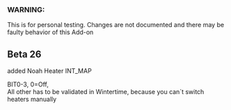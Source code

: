 ### WARNING: 
This is for personal testing. 
Changes are not documented and there may be faulty behavior of this Add-on


## Beta 26

added Noah Heater INT_MAP

BIT0-3, 0=Off,   
All other has to be validated in Wintertime, because you can´t switch heaters manually

